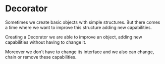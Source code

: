 # Decorator

Sometimes we create basic objects with simple structures. But there comes a time where we want to improve this structure adding new capabilities.

Creating a Decorator we are able to improve an object, adding new capabilities without having to change it.

Moreover we don't have to change its interface and we also can change, chain or remove these capabilities.

